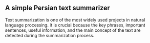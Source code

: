 ## A simple Persian text summarizer 
Text summarization is one of the most widely used projects in natural language processing. It is crucial because the key phrases, important sentences, useful information, and the main concept of the text are detected during the summarization process.
## 
